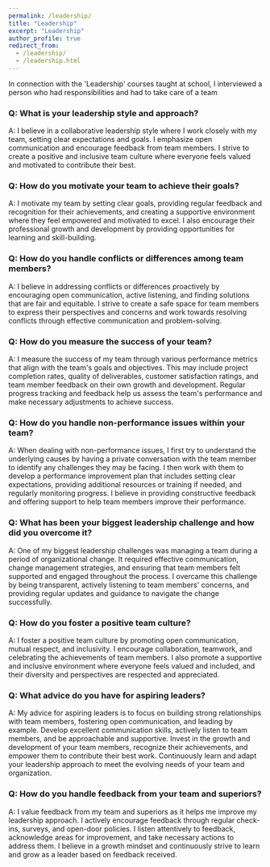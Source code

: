```yaml
---
permalink: /leadership/
title: "Leadership"
excerpt: "Leadership"
author_profile: true
redirect_from:
  - /leadership/
  - /leadership.html
---
```


In connection with the 'Leadership' courses taught at school, I interviewed a person who had responsibilities and had to take care of a team

### Q: What is your leadership style and approach?
A: I believe in a collaborative leadership style where I work closely with my team, setting clear expectations and goals. I emphasize open communication and encourage feedback from team members. I strive to create a positive and inclusive team culture where everyone feels valued and motivated to contribute their best.

### Q: How do you motivate your team to achieve their goals?
A: I motivate my team by setting clear goals, providing regular feedback and recognition for their achievements, and creating a supportive environment where they feel empowered and motivated to excel. I also encourage their professional growth and development by providing opportunities for learning and skill-building.

### Q: How do you handle conflicts or differences among team members?
A: I believe in addressing conflicts or differences proactively by encouraging open communication, active listening, and finding solutions that are fair and equitable. I strive to create a safe space for team members to express their perspectives and concerns and work towards resolving conflicts through effective communication and problem-solving.

### Q: How do you measure the success of your team?
A: I measure the success of my team through various performance metrics that align with the team's goals and objectives. This may include project completion rates, quality of deliverables, customer satisfaction ratings, and team member feedback on their own growth and development. Regular progress tracking and feedback help us assess the team's performance and make necessary adjustments to achieve success.

### Q: How do you handle non-performance issues within your team?
A: When dealing with non-performance issues, I first try to understand the underlying causes by having a private conversation with the team member to identify any challenges they may be facing. I then work with them to develop a performance improvement plan that includes setting clear expectations, providing additional resources or training if needed, and regularly monitoring progress. I believe in providing constructive feedback and offering support to help team members improve their performance.

### Q: What has been your biggest leadership challenge and how did you overcome it?
A: One of my biggest leadership challenges was managing a team during a period of organizational change. It required effective communication, change management strategies, and ensuring that team members felt supported and engaged throughout the process. I overcame this challenge by being transparent, actively listening to team members' concerns, and providing regular updates and guidance to navigate the change successfully.

### Q: How do you foster a positive team culture?
A: I foster a positive team culture by promoting open communication, mutual respect, and inclusivity. I encourage collaboration, teamwork, and celebrating the achievements of team members. I also promote a supportive and inclusive environment where everyone feels valued and included, and their diversity and perspectives are respected and appreciated.

### Q: What advice do you have for aspiring leaders?
A: My advice for aspiring leaders is to focus on building strong relationships with team members, fostering open communication, and leading by example. Develop excellent communication skills, actively listen to team members, and be approachable and supportive. Invest in the growth and development of your team members, recognize their achievements, and empower them to contribute their best work. Continuously learn and adapt your leadership approach to meet the evolving needs of your team and organization.

### Q: How do you handle feedback from your team and superiors?
A: I value feedback from my team and superiors as it helps me improve my leadership approach. I actively encourage feedback through regular check-ins, surveys, and open-door policies. I listen attentively to feedback, acknowledge areas for improvement, and take necessary actions to address them. I believe in a growth mindset and continuously strive to learn and grow as a leader based on feedback received.
